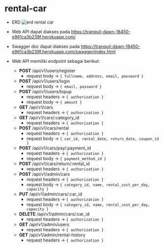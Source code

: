 # rental-car

- ERD
  ![erd rental car](https://github.com/StephenSanjaya/p2-mini-project/blob/dev/stephen/car_rental_erd.png)

- Web API dapat diakses pada https://tranquil-dawn-18450-e961ca3b239f.herokuapp.com/
- Swagger doc dapat diakses pada https://tranquil-dawn-18450-e961ca3b239f.herokuapp.com/swagger/index.html

- Web API memiliki endpoint sebagai berikut:

  - <b>POST</b> /api/v1/users/register
    - request body -> `{ fullname, address, email, password }`
  - <b>POST</b> /api/v1/users/login
    - request body -> `{ email, password }`
  - <b>POST</b> /api/v1/users/topup
    - request headers -> `{ authorization }`
    - request body -> `{ amount }`
  - <b>GET</b> /api/v1/cars
    - request headers -> `{ authorization }`
  - <b>GET</b> /api/v1/cars/:category_id
    - request headers -> `{ authorization }`
  - <b>POST</b> /api/v1/cars/rental
    - request headers -> `{ authorization }`
    - request body -> `{ car_id, rental_date, return_date, coupon_id }`
  - <b>POST</b> /api/v1/cars/pay/:payment_id
    - request headers -> `{ authorization }`
    - request body -> `{ payment_method_id }`
  - <b>POST</b> /api/v1/cars/return/:rental_id
    - request headers -> `{ authorization }`
  - <b>POST</b> /api/v1/admin/cars
    - request headers -> `{ authorization }`
    - request body -> `{ category_id, name, rental_cost_per_day, capacity }`
  - <b>PUT</b> /api/v1/admin/cars/:car_id
    - request headers -> `{ authorization }`
    - request body -> `{ category_id, name, rental_cost_per_day, capacity }`
  - <b>DELETE</b> /api/v1/admin/cars/:car_id
    - request headers -> `{ authorization }`
  - <b>GET</b> /api/v1/admin/users
    - request headers -> `{ authorization }`
  - <b>GET</b> /api/v1/admin/rental-history
    - request headers -> `{ authorization }`
